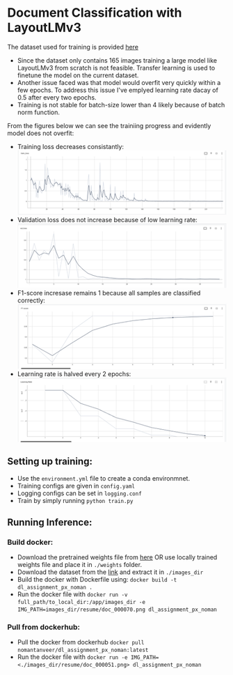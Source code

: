 # Document Classification with LayoutLMv3

The dataset used for training is provided [here](https://www.kaggle.com/datasets/ritvik1909/document-classification-dataset)

- Since the dataset only contains 165 images training a large model like LayoutLMv3 from scratch is not feasible. Transfer learning is used to finetune the model on the current dataset.
- Another issue faced was that model would overfit very quickly within a few epochs. To address this issue I've emplyed learning rate dacay of 0.5 after every two epochs.
- Training is not stable for batch-size lower than 4 likely because of batch norm function.


From the figures below we can see the trainiing progress and evidently model does not overfit:
- Training loss decreases consistantly:
![Training loss](imgs/Train_loss.png)
- Validation loss does not increase because of low learning rate:
![Validation loss](imgs/Val_loss.png)
- F1-score incresase remains 1 because all samples are classified correctly:
![F1 Score](imgs/F1-score.png)
- Learning rate is halved every 2 epochs:
![Learning Rate](imgs/Learning_rate.png)


## Setting up training:
- Use the ```environment.yml``` file to create a conda environmnet.
- Training configs are given in ```config.yaml```
- Logging configs can be set in ```logging.conf```
- Train by simply running ```python train.py```

## Running Inference:

### Build docker:
- Download the pretrained weights file from [here](https://drive.google.com/file/d/1lWOLVfrt78DDkMwcz8THfD9gv8ejBaHk/view?usp=sharing) OR use locally trained weights file and place it in ```./weights``` folder.
- Download the dataset from the [link](https://www.kaggle.com/datasets/ritvik1909/document-classification-dataset) and extract it in ```./images_dir```
- Build the docker with Dockerfile using: ```docker build -t dl_assignment_px_noman .```
- Run the docker file with ```docker run -v full_path/to_local_dir:/app/images_dir -e IMG_PATH=images_dir/resume/doc_000070.png dl_assignment_px_noman```

### Pull from dockerhub:
- Pull the docker from dockerhub ```docker pull nomantanveer/dl_assignment_px_noman:latest```
- Run the docker file with ```docker run -e IMG_PATH=<./images_dir/resume/doc_000051.png> dl_assignment_px_noman```
